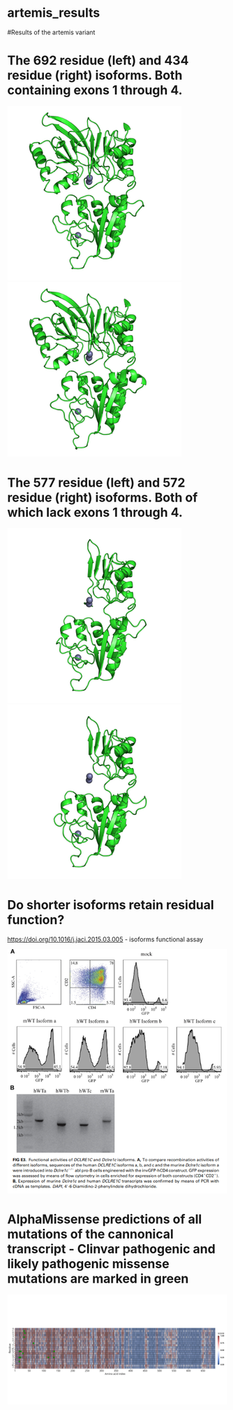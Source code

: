 # artemis_results
#Results of the artemis variant

# The 692 residue (left) and 434 residue (right) isoforms. Both containing exons 1 through 4. 

<p float="left">
  <img src="https://github.com/izzetbiophysicist/artemis_results/blob/main/isoform9.png" width="400" />
  <img src="https://github.com/izzetbiophysicist/artemis_results/blob/main/isoform10.png" width="400" /> 
</p>

# The 577 residue (left) and 572 residue (right) isoforms. Both of which lack exons 1 through 4. 

<p float="left">
  <img src="https://github.com/izzetbiophysicist/artemis_results/blob/main/isoform5.png" width="400" />
  <img src="https://github.com/izzetbiophysicist/artemis_results/blob/main/isoform8.png" width="400" /> 
</p>


# Do shorter isoforms retain residual function?

https://doi.org/10.1016/j.jaci.2015.03.005 - isoforms functional assay 

![Alt Text](https://github.com/izzetbiophysicist/artemis_results/blob/main/function.png)

# AlphaMissense predictions of all mutations of the cannonical transcript - Clinvar pathogenic and likely pathogenic missense mutations are marked in green
![Alt Text](https://github.com/izzetbiophysicist/artemis_results/blob/main/heat_map.png)
